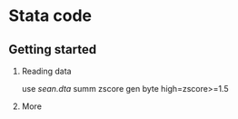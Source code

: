 # Stata code

## Getting started

1. Reading data

	use *sean.dta*
	summ zscore
	gen byte high=zscore>=1.5

2. More